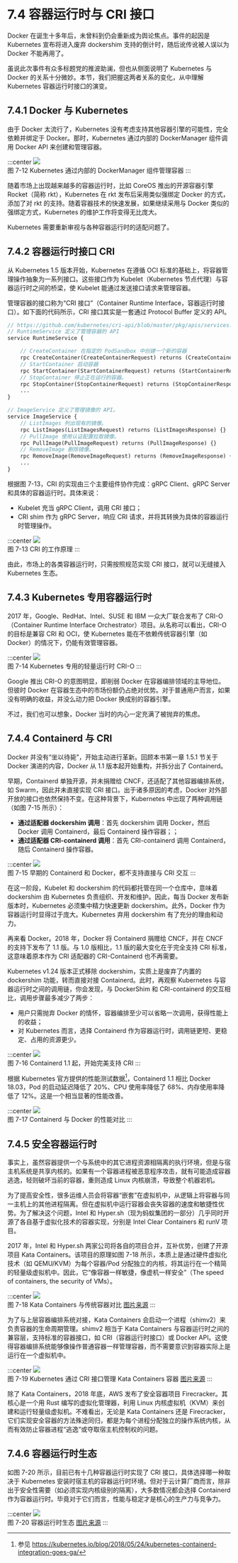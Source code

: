 # 7.4 容器运行时与 CRI 接口

Docker 在诞生十多年后，未曾料到仍会重新成为舆论焦点。事件的起因是 Kubernetes 宣布将进入废弃 dockershim 支持的倒计时，随后讹传讹被人误以为 Docker 不能再用了。

虽说此次事件有众多标题党的推波助澜，但也从侧面说明了 Kubernetes 与 Docker 的关系十分微妙。本节，我们把握这两者关系的变化，从中理解 Kubernetes 容器运行时接口的演变。

## 7.4.1 Docker 与 Kubernetes 

由于 Docker 太流行了，Kubernetes 没有考虑支持其他容器引擎的可能性，完全依赖并绑定于 Docker。那时，Kubernetes 通过内部的 DockerManager 组件调用 Docker API 来创建和管理容器。

:::center
  ![](../assets/k8s-runtime-v1.svg)<br/>
  图 7-12 Kubernetes 通过内部的 DockerManager 组件管理容器
:::

随着市场上出现越来越多的容器运行时，比如 CoreOS 推出的开源容器引擎 Rocket（简称 rkt），Kubernetes 在 rkt 发布后采用类似强绑定 Docker 的方式，添加了对 rkt 的支持。随着容器技术的快速发展，如果继续采用与 Docker 类似的强绑定方式，Kubernetes 的维护工作将变得无比庞大。

Kubernetes 需要重新审视与各种容器运行时的适配问题了。

## 7.4.2 容器运行时接口 CRI

从 Kubernetes 1.5 版本开始，Kubernetes 在遵循 OCI 标准的基础上，将容器管理操作抽象为一系列接口。这些接口作为 Kubelet（Kubernetes 节点代理）与容器运行时之间的桥梁，使 Kubelet 能通过发送接口请求来管理容器。

管理容器的接口称为“CRI 接口”（Container Runtime Interface，容器运行时接口）。如下面的代码所示，CRI 接口其实是一套通过 Protocol Buffer 定义的 API。

```protobuf
// https://github.com/kubernetes/cri-api/blob/master/pkg/apis/services.go
// RuntimeService 定义了管理容器的 API
service RuntimeService {

    // CreateContainer 在指定的 PodSandbox 中创建一个新的容器
    rpc CreateContainer(CreateContainerRequest) returns (CreateContainerResponse) {}
    // StartContainer 启动容器
    rpc StartContainer(StartContainerRequest) returns (StartContainerResponse) {}
    // StopContainer 停止正在运行的容器。
    rpc StopContainer(StopContainerRequest) returns (StopContainerResponse) {}
    ...
}

// ImageService 定义了管理镜像的 API。
service ImageService {
    // ListImages 列出现有的镜像。
    rpc ListImages(ListImagesRequest) returns (ListImagesResponse) {}
    // PullImage 使用认证配置拉取镜像。
    rpc PullImage(PullImageRequest) returns (PullImageResponse) {}
    // RemoveImage 删除镜像。
    rpc RemoveImage(RemoveImageRequest) returns (RemoveImageResponse) {}
    ...
}
```

根据图 7-13，CRI 的实现由三个主要组件协作完成：gRPC Client、gRPC Server 和具体的容器运行时。具体来说：

- Kubelet 充当 gRPC Client，调用 CRI 接口；
- CRI shim 作为 gRPC Server，响应 CRI 请求，并将其转换为具体的容器运行时管理操作。

:::center
  ![](../assets//cri-arc.png)<br/>
  图 7-13 CRI 的工作原理
:::

由此，市场上的各类容器运行时，只需按照规范实现 CRI 接口，就可以无缝接入 Kubernetes 生态。

## 7.4.3 Kubernetes 专用容器运行时

2017 年，Google、RedHat、Intel、SUSE 和 IBM 一众大厂联合发布了 CRI-O（Container Runtime Interface Orchestrator）项目。从名称可以看出，CRI-O 的目标是兼容 CRI 和 OCI，使 Kubernetes 能在不依赖传统容器引擎（如 Docker）的情况下，仍能有效管理容器。

:::center
  ![](../assets//k8s-cri-o.png)<br/>
  图 7-14  Kubernetes 专用的轻量运行时 CRI-O
:::

Google 推出 CRI-O 的意图明显，即削弱 Docker 在容器编排领域的主导地位。但彼时 Docker 在容器生态中的市场份额仍占绝对优势。对于普通用户而言，如果没有明确的收益，并没么动力把 Docker 换成别的容器引擎。

不过，我们也可以想象，Docker 当时的内心一定充满了被抛弃的焦虑。

## 7.4.4 Containerd 与 CRI 

Docker 并没有“坐以待毙”，开始主动进行革新。回顾本书第一章 1.5.1 节关于 Docker 演进的内容，Docker 从 1.1 版本起开始重构，并拆分出了 Containerd。

早期，Containerd 单独开源，并未捐赠给 CNCF，还适配了其他容器编排系统，如 Swarm，因此并未直接实现 CRI 接口。出于诸多原因的考虑，Docker 对外部开放的接口也依然保持不变。在这种背景下，Kubernetes 中出现了两种调用链（如图 7-15 所示）：

- **通过适配器 dockershim 调用**：首先 dockershim 调用 Docker，然后 Docker 调用 Containerd，最后 Containerd 操作容器；；
- **通过适配器 CRI-containerd 调用**：首先 CRI-containerd 调用 Containerd，随后 Containerd 操作容器。

:::center
  ![](../assets//k8s-runtime-v2.png)<br/>
  图 7-15  早期的 Containerd 和 Docker，都不支持直接与 CRI 交互
:::

在这一阶段，Kubelet 和 dockershim 的代码都托管在同一个仓库中，意味着 dockershim 由 Kubernetes 负责组织、开发和维护。因此，每当 Docker 发布新版本时，Kubernetes 必须集中精力快速更新 dockershim。此外，Docker 作为容器运行时显得过于庞大。Kubernetes 弃用 dockershim 有了充分的理由和动力。

再来看 Docker。2018 年，Docker 将 Containerd 捐赠给 CNCF，并在 CNCF 的支持下发布了 1.1 版。与 1.0 版相比，1.1 版的最大变化在于完全支持 CRI 标准，这意味着原本作为 CRI 适配器的 CRI-Containerd 也不再需要。

Kubernetes v1.24 版本正式移除 dockershim，实质上是废弃了内置的 dockershim 功能，转而直接对接 Containerd。此时，再观察 Kubernetes 与容器运行时之间的调用链，你会发现，与 DockerShim 和 CRI-containerd 的交互相比，调用步骤最多减少了两步：

- 用户只需抛弃 Docker 的情怀，容器编排至少可以省略一次调用，获得性能上的收益；
- 对 Kubernetes 而言，选择 Containerd 作为容器运行时，调用链更短、更稳定、占用的资源更少。

:::center
  ![](../assets//k8s-runtime-v3.png)<br/>
  图 7-16  Containerd 1.1 起，开始完美支持 CRI 
:::

根据 Kubernetes 官方提供的性能测试数据[^2]，Containerd 1.1 相比 Docker 18.03，Pod 的启动延迟降低了 20%、CPU 使用率降低了 68%、内存使用率降低了 12%。这是一个相当显著的性能改善。

:::center
  ![](../assets/k8s-runtime-v4.svg)<br/>
  图 7-17 Containerd 与 Docker 的性能对比
:::

## 7.4.5 安全容器运行时

事实上，虽然容器提供一个与系统中的其它进程资源相隔离的执行环境，但是与宿主机系统是共享内核的。如果有一个容器进程被恶意程序攻击，就有可能造成容器逃逸，轻则破坏当前的容器，重则造成 Linux 内核崩溃，导致整个机器宕机。

为了提高安全性，很多运维人员会将容器“嵌套”在虚拟机中，从逻辑上将容器与同一主机上的其他进程隔离。但在虚拟机中运行容器会丧失容器的速度和敏捷性优势。为了解决这个问题，Intel 和 Hyper.sh（现为蚂蚁集团的一部分）几乎同时开源了各自基于虚拟化技术的容器实现，分别是 Intel Clear Containers 和 runV 项目。

2017 年，Intel 和 Hyper.sh 两家公司将各自的项目合并，互补优势，创建了开源项目 Kata Containers。该项目的原理如图 7-18 所示，本质上是通过硬件虚拟化技术（如 QEMU/KVM）为每个容器/Pod 分配独立的内核，将其运行在一个精简的轻量级虚拟机中。因此，它“像容器一样敏捷，像虚机一样安全”（The speed of containers, the security of VMs）。

:::center
  ![](../assets/kata-container.jpeg)<br/>
  图 7-18 Kata Containers 与传统容器对比 [图片来源](https://katacontainers.io/learn/)
:::

为了与上层容器编排系统对接，Kata Containers 会启动一个进程（shimv2）来负责容器的生命周期管理。shimv2 相当于 Kata Containers 与容器运行时之间的兼容层，支持标准的容器接口，如 CRI（容器运行时接口）或 Docker API。这使得容器编排系统能够像操作普通容器一样管理容器，而不需要意识到容器实际上是运行在一个虚拟机中。

:::center
  ![](../assets/kata-container.jpg)<br/>
  图 7-19 Kubernetes 通过 CRI 接口管理 Kata Containers 容器 [图片来源](https://github.com/kata-containers/documentation/blob/master/design/architecture.md)
:::

除了 Kata Containers，2018 年底，AWS 发布了安全容器项目 Firecracker。其核心是一个用 Rust 编写的虚拟化管理器，利用 Linux 内核虚拟机（KVM）来创建和运行轻量级虚拟机。不难看出，无论是 Kata Containers 还是 Firecracker，它们实现安全容器的方法殊途同归，都是为每个进程分配独立的操作系统内核，从而有效防止容器进程“逃逸”或夺取宿主机控制权的问题。

## 7.4.6 容器运行时生态

如图 7-20 所示，目前已有十几种容器运行时实现了 CRI 接口，具体选择哪一种取决于 Kubernetes 安装时宿主机的容器运行时环境。但对于云计算厂商而言，除非出于安全性需要（如必须实现内核级别的隔离），大多数情况都会选择 Containerd 作为容器运行时。毕竟对于它们而言，性能与稳定才是核心的生产力与竞争力。

:::center
  ![](../assets/runtime.png)<br/>
  图 7-20 容器运行时生态 [图片来源](https://landscape.cncf.io/guide#runtime--container-runtime)
:::

[^1]: CoreOS 是一款产品也是一个公司的名称，后来产品改名 Container Linux。除了 Container Linux，CoreOS 还开发了 Etcd、Flannel、CNI 这些影响深远的项目。2018 年 1 月 30 号，CoreOS 被 RedHat 以 2.5 亿美的价格收购（当时 CoreOS 的员工才 130 人）。
[^2]: 参见 https://kubernetes.io/blog/2018/05/24/kubernetes-containerd-integration-goes-ga/

